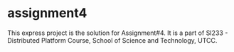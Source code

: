 # assignment4

This express project is the solution for Assignment#4.
It is a part of SI233 - Distributed Platform Course, School of Science and Technology, UTCC.
